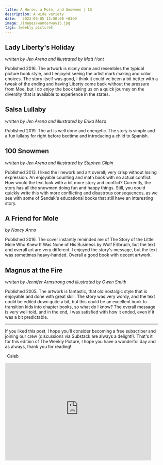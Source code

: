 ```yaml
---
title: A Horse, a Mole, and Snowmen | 15
description: A wide variety
date:   2023-09-05 13:00:00 +0300
image: /images/wanderway15.jpg
tags: [weekly picture]
---
```


## Lady Liberty's Holiday

*written by Jen Arena and illustrated by Matt Hunt*

Published 2016. The artwork is nicely done and resembles the typical picture book style, and I enjoyed seeing the artist mark making and color choices. The story itself was good, I think it could've been a bit better with a tweak of the ending and having Liberty come back without the pressure from Moe, but I do enjoy the book taking us on a quick journey on the diversity that is available to experience in the states. 

## Salsa Lullaby

*written by Jen Arena and illustrated by Erika Meza*

Published 2019. The art is well done and energetic. The story is simple and a fun lullaby for right before bedtime and introducing a child to Spanish. 

## 100 Snowmen

*written by Jen Arena and illustrated by Stephen Gilpin*

Published 2013. I liked the linework and art overall; very crisp without losing expression. An enjoyable counting and math book with no actual conflict. How would the text look with a bit more story and conflict? Currently, the story has all the snowmen doing fun and happy things. Still, you could quickly write this with more conflicting and disastrous consequences, as we see with some of Sendak's educational books that still have an interesting story. 

## A Friend for Mole

*by Nancy Armo*

Published 2016. The cover instantly reminded me of The Story of the Little Mole Who Knew It Was None of His Business by Wolf Erlbruch, but the text and overall art are very different. I enjoyed the story's message, but the text was sometimes heavy-handed. Overall a good book with decent artwork. 

## Magnus at the Fire

*written by Jennifer Armstrong and illustrated by Owen Smith*

Published 2005. The artwork is fantastic, that old nostalgic style that is enjoyable and done with great skill. The story was very wordy, and the text could be edited down quite a bit, but this could be an excellent book to transition kids into chapter books, so what do I know? The overall message is very well told, and in the end, I was satisfied with how it ended, even if it was a bit predictable. 

***

If you liked this post, I hope you'll consider becoming a free subscriber and joining our crew (discussions via Substack are always a delight!). That's it for this edition of The Weekly Picture, I hope you have a wonderful day and as always, thank you for reading!

-Caleb
    
<iframe src="https://thewanderway.substack.com/embed" width="480" height="320" style="border:1px solid #EEE; background:white;" frameborder="0" scrolling="no"></iframe>
